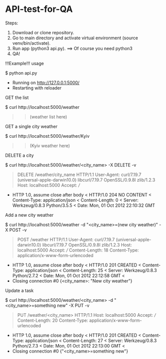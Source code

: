 # API-test-for-QA

Steps:

1. Download or clone repository.
2. Go to main directory and activate virtual environment (source venv/bin/activate).
3. Run app (python3 api.py). ==> Of course you need python3
4. QA!

!!!Example!!! usage

$ python api.py
 * Running on http://127.0.0.1:5000/
 * Restarting with reloader

GET the list

$ curl http://localhost:5000/weather
>>(weather list here)

GET a single city weather

$ curl http://localhost:5000/weather/Kyiv
>> (Kyiv weather here)

DELETE a city

$ curl http://localhost:5000/weather/<city_name> -X DELETE -v

> DELETE /weather/city_name HTTP/1.1
> User-Agent: curl/7.19.7 (universal-apple-darwin10.0) libcurl/7.19.7 OpenSSL/0.9.8l zlib/1.2.3
> Host: localhost:5000
> Accept: */*
>
* HTTP 1.0, assume close after body
< HTTP/1.0 204 NO CONTENT
< Content-Type: application/json
< Content-Length: 0
< Server: Werkzeug/0.8.3 Python/3.5.5
< Date: Mon, 01 Oct 2012 22:10:32 GMT

Add a new city weather

$ curl http://localhost:5000/weather -d "<city_name>=(new city weather)" -X POST -v

> POST /weather HTTP/1.1
> User-Agent: curl/7.19.7 (universal-apple-darwin10.0) libcurl/7.19.7 OpenSSL/0.9.8l zlib/1.2.3
> Host: localhost:5000
> Accept: */*
> Content-Length: 18
> Content-Type: application/x-www-form-urlencoded
>
* HTTP 1.0, assume close after body
< HTTP/1.0 201 CREATED
< Content-Type: application/json
< Content-Length: 25
< Server: Werkzeug/0.8.3 Python/2.7.2
< Date: Mon, 01 Oct 2012 22:12:58 GMT
<
* Closing connection #0
{<city_name>: "New city weather"}

Update a task

$ curl http://localhost:5000/weather/<city_name> -d "<city_name>=something new" -X PUT -v

> PUT /weather/<city_name> HTTP/1.1
> Host: localhost:5000
> Accept: */*
> Content-Length: 20
> Content-Type: application/x-www-form-urlencoded
>
* HTTP 1.0, assume close after body
< HTTP/1.0 201 CREATED
< Content-Type: application/json
< Content-Length: 27
< Server: Werkzeug/0.8.3 Python/2.7.3
< Date: Mon, 01 Oct 2012 22:13:00 GMT
<
* Closing connection #0
{"<city_name>=something new"}
